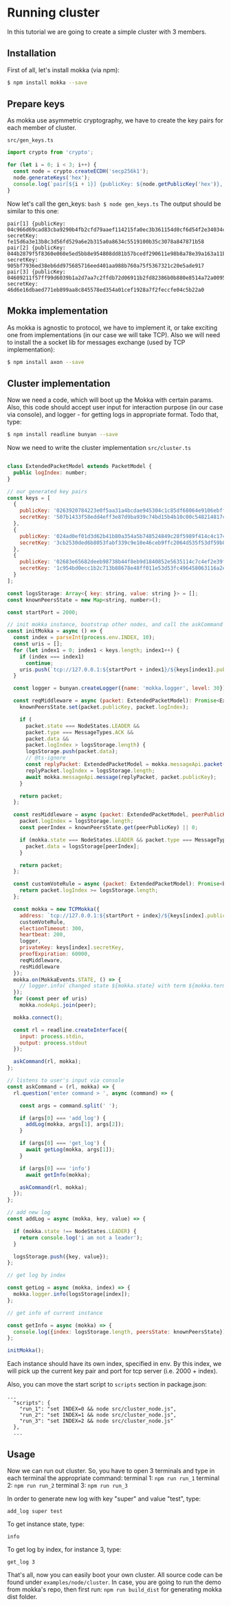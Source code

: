 
# Running cluster

In this tutorial we are going to create a simple cluster with 3 members.

## Installation
 
First of all, let's install mokka (via npm):

```bash
$ npm install mokka --save
```

## Prepare keys
As mokka use asymmetric cryptography, we have to create the key pairs for each member of cluster.

``src/gen_keys.ts``
```javascript
import crypto from 'crypto';

for (let i = 0; i < 3; i++) {
  const node = crypto.createECDH('secp256k1');
  node.generateKeys('hex');
  console.log(`pair[${i + 1}] {publicKey: ${node.getPublicKey('hex')}, secretKey: ${node.getPrivateKey('hex')}`);
}
```
Now let's call the gen_keys: ```bash $ node gen_keys.ts```
The output should be similar to this one:
```
pair[1] {publicKey: 04c966d69cad83cba9290b4fb2cfd79aaef114215fa0ec3b361154d0cf6d54f2e34034c5628dfef87316b6dd07e6ac15f671debdaaa3d19e9d0353d212b2c0db43, secretKey: fe15d6a3e13b8c3d56fd529a6e2b315a0a8634c5519100b35c3078a847871b58
pair[2] {publicKey: 044b2879f5f8360e060e5ed5bb8e954808dd81b57bcedf290611e98b8a78e39a163a11b9bc722a39554f4d761ca96e1ea280e0a628ab2aff64bae5ed0592133786, secretKey: 905bf7936ed38eb6dd975685716eed401aa988b760a75f5367321c20e5ade917
pair[3] {publicKey: 04609211f57ff99d6039b1a2d7aa7c2ffdb72d06911b2fd82386b0b880e8514a72a00952be54ec337daf1d11853e7b66b3bbab9428cbae1bfc99c1c9b9bcf6c4b4, secretKey: 46d6e16dbaed771eb899aa8c845578ed354a01cef1928a7f2feccfe04c5b22a0
```

## Mokka implementation

As mokka is agnostic to protocol, we have to implement it, or take exciting one from implementations (in our case we will take TCP).
Also we will need to install the a socket lib for messages exchange (used by TCP implementation): 
```bash
$ npm install axon --save
```

## Cluster implementation

Now we need a code, which will boot up the Mokka with certain params. 
Also, this code should accept user input for interaction purpose (in our case via console), 
and logger - for getting logs in appropriate format.
Todo that, type:
```bash
$ npm install readline bunyan --save
```
Now we need to write the cluster implementation ``src/cluster.ts``

```javascript

class ExtendedPacketModel extends PacketModel {
  public logIndex: number;
}

// our generated key pairs
const keys = [
  {
    publicKey: '0263920784223e0f5aa31a4bcdae945304c1c85df68064e9106ebfff1511221ee9',
    secretKey: '507b1433f58edd4eff3e87d9ba939c74bd15b4b10c00c548214817c0295c521a'
  },
  {
    publicKey: '024ad0ef01d3d62b41b80a354a5b748524849c28f5989f414c4c174647137c2587',
    secretKey: '3cb2530ded6b8053fabf339c9e10e46ceb9ffc2064d535f53df59b8bf36289a1'
  },
  {
    publicKey: '02683e65682deeb98738b44f8eb9d1840852e5635114c7c4ef2e39f20806b96dbf',
    secretKey: '1c954bd0ecc1b2c713b88678e48ff011e53d53fc496458063116a2e3a81883b8'
  }
];

const logsStorage: Array<{ key: string, value: string }> = [];
const knownPeersState = new Map<string, number>();

const startPort = 2000;

// init mokka instance, bootstrap other nodes, and call the askCommand
const initMokka = async () => {
  const index = parseInt(process.env.INDEX, 10);
  const uris = [];
  for (let index1 = 0; index1 < keys.length; index1++) {
    if (index === index1)
      continue;
    uris.push(`tcp://127.0.0.1:${startPort + index1}/${keys[index1].publicKey}`);
  }

  const logger = bunyan.createLogger({name: 'mokka.logger', level: 30});

  const reqMiddleware = async (packet: ExtendedPacketModel): Promise<ExtendedPacketModel> => {
    knownPeersState.set(packet.publicKey, packet.logIndex);

    if (
      packet.state === NodeStates.LEADER &&
      packet.type === MessageTypes.ACK &&
      packet.data &&
      packet.logIndex > logsStorage.length) {
      logsStorage.push(packet.data);
      // @ts-ignore
      const replyPacket: ExtendedPacketModel = mokka.messageApi.packet(16);
      replyPacket.logIndex = logsStorage.length;
      await mokka.messageApi.message(replyPacket, packet.publicKey);
    }

    return packet;
  };

  const resMiddleware = async (packet: ExtendedPacketModel, peerPublicKey: string): Promise<ExtendedPacketModel> => {
    packet.logIndex = logsStorage.length;
    const peerIndex = knownPeersState.get(peerPublicKey) || 0;

    if (mokka.state === NodeStates.LEADER && packet.type === MessageTypes.ACK && peerIndex < logsStorage.length) {
      packet.data = logsStorage[peerIndex];
    }

    return packet;
  };

  const customVoteRule = async (packet: ExtendedPacketModel): Promise<boolean> => {
    return packet.logIndex >= logsStorage.length;
  };

  const mokka = new TCPMokka({
    address: `tcp://127.0.0.1:${startPort + index}/${keys[index].publicKey}`,
    customVoteRule,
    electionTimeout: 300,
    heartbeat: 200,
    logger,
    privateKey: keys[index].secretKey,
    proofExpiration: 60000,
    reqMiddleware,
    resMiddleware
  });
  mokka.on(MokkaEvents.STATE, () => {
    // logger.info(`changed state ${mokka.state} with term ${mokka.term}`);
  });
  for (const peer of uris)
    mokka.nodeApi.join(peer);

  mokka.connect();

  const rl = readline.createInterface({
    input: process.stdin,
    output: process.stdout
  });

  askCommand(rl, mokka);
};

// listens to user's input via console
const askCommand = (rl, mokka) => {
  rl.question('enter command > ', async (command) => {

    const args = command.split(' ');

    if (args[0] === 'add_log') {
      addLog(mokka, args[1], args[2]);
    }

    if (args[0] === 'get_log') {
      await getLog(mokka, args[1]);
    }

    if (args[0] === 'info')
      await getInfo(mokka);

    askCommand(rl, mokka);
  });
};

// add new log
const addLog = async (mokka, key, value) => {

  if (mokka.state !== NodeStates.LEADER) {
    return console.log('i am not a leader');
  }

  logsStorage.push({key, value});
};

// get log by index

const getLog = async (mokka, index) => {
  mokka.logger.info(logsStorage[index]);
};

// get info of current instance

const getInfo = async (mokka) => {
  console.log({index: logsStorage.length, peersState: knownPeersState});
};

initMokka();

```

Each instance should have its own index, specified in env.
By this index, we will pick up the current key pair and port 
for tcp server (i.e. 2000 + index).

Also, you can move the start script to ``scripts`` section in package.json:
```
...
  "scripts": {
    "run_1": "set INDEX=0 && node src/cluster_node.js",
    "run_2": "set INDEX=1 && node src/cluster_node.js",
    "run_3": "set INDEX=2 && node src/cluster_node.js"
  },
  ...
```



## Usage

Now we can run out cluster. So, you have to open 3 terminals and type in each terminal the appropriate command:
terminal 1: ```npm run run_1```
terminal 2: ```npm run run_2```
terminal 3: ```npm run run_3```

In order to generate new log with key "super" and value "test", type: 
```
add_log super test
```
To get instance state, type:
```
info
```

To get log by index, for instance 3, type:
```
get_log 3
```

That's all, now you can easily boot your own cluster. 
All source code can be found under ``examples/node/cluster``.
In case, you are going to run the demo from mokka's repo, then first run: ```npm run build_dist``` for generating mokka dist folder.